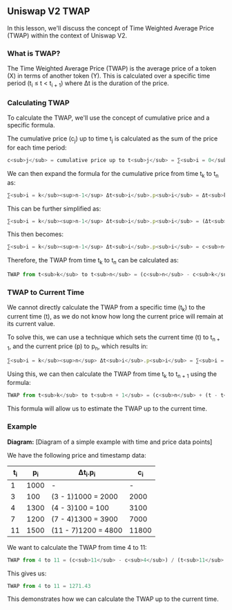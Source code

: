 ## Uniswap V2 TWAP

In this lesson, we'll discuss the concept of Time Weighted Average Price (TWAP) within the context of Uniswap V2.

### What is TWAP?
The Time Weighted Average Price (TWAP) is the average price of a token (X) in terms of another token (Y). This is calculated over a specific time period (t<sub>i</sub> ≤ t < t<sub>i + 1</sub>) where Δt is the duration of the price. 

### Calculating TWAP
To calculate the TWAP, we'll use the concept of cumulative price and a specific formula.

The cumulative price (c<sub>j</sub>) up to time t<sub>j</sub> is calculated as the sum of the price for each time period:

```javascript
c<sub>j</sub> = cumulative price up to t<sub>j</sub> = ∑<sub>i = 0</sub><sup>j-1</sup> Δt<sub>i</sub>.p<sub>i</sub>
```

We can then expand the formula for the cumulative price from time t<sub>k</sub> to t<sub>n</sub> as:

```javascript
∑<sub>i = k</sub><sup>n-1</sup> Δt<sub>i</sub>.p<sub>i</sub> = Δt<sub>k</sub>.p<sub>k</sub> + ... + Δt<sub>n-1</sub>.p<sub>n-1</sub>
```

This can be further simplified as:

```javascript
∑<sub>i = k</sub><sup>n-1</sup> Δt<sub>i</sub>.p<sub>i</sub> = (Δt<sub>0</sub>.p<sub>0</sub> + ... + Δt<sub>k-1</sub>.p<sub>k-1</sub> + Δt<sub>k</sub>.p<sub>k</sub> + ... + Δt<sub>n-1</sub>.p<sub>n-1</sub>) - (Δt<sub>0</sub>.p<sub>0</sub> + ... + Δt<sub>k-1</sub>.p<sub>k-1</sub>)
```

This then becomes:

```javascript
∑<sub>i = k</sub><sup>n-1</sup> Δt<sub>i</sub>.p<sub>i</sub> = c<sub>n</sub> - c<sub>k</sub>
```

Therefore, the TWAP from time t<sub>k</sub> to t<sub>n</sub> can be calculated as:

```javascript
TWAP from t<sub>k</sub> to t<sub>n</sub> = (c<sub>n</sub> - c<sub>k</sub>) / (t<sub>n</sub> - t<sub>k</sub>)
```

### TWAP to Current Time
We cannot directly calculate the TWAP from a specific time (t<sub>k</sub>) to the current time (t), as we do not know how long the current price will remain at its current value.

To solve this, we can use a technique which sets the current time (t) to t<sub>n + 1</sub>, and the current price (p) to p<sub>n</sub>, which results in:

```javascript
∑<sub>i = k</sub><sup>n</sup> Δt<sub>i</sub>.p<sub>i</sub> = ∑<sub>i = k</sub><sup>n-1</sup> Δt<sub>i</sub>.p<sub>i</sub> + Δt<sub>n</sub>.p<sub>n</sub> = c<sub>n</sub> + (t - t<sub>n</sub>).p
```

Using this, we can then calculate the TWAP from time t<sub>k</sub> to t<sub>n + 1</sub> using the formula:

```javascript
TWAP from t<sub>k</sub> to t<sub>n + 1</sub> = (c<sub>n</sub> + (t - t<sub>n</sub>).p - c<sub>k</sub>) / (t<sub>n + 1</sub> - t<sub>k</sub>)
```

This formula will allow us to estimate the TWAP up to the current time.

### Example

**Diagram:**
[Diagram of a simple example with time and price data points]

We have the following price and timestamp data:

| t<sub>i</sub> | p<sub>i</sub> | Δt<sub>i</sub>.p<sub>i</sub> | c<sub>i</sub> |
|---|---|---|---|
| 1 | 1000 | - | - |
| 3 | 100 | (3 - 1)1000 = 2000 | 2000 |
| 4 | 1300 | (4 - 3)100 = 100 | 3100 |
| 7 | 1200 | (7 - 4)1300 = 3900 | 7000 |
| 11 | 1500 | (11 - 7)1200 = 4800 | 11800 |

We want to calculate the TWAP from time 4 to 11:

```javascript
TWAP from 4 to 11 = (c<sub>11</sub> - c<sub>4</sub>) / (t<sub>11</sub> - t<sub>4</sub>) = (11800 - 3100) / (11 - 4)
```

This gives us:

```javascript
TWAP from 4 to 11 = 1271.43
```

This demonstrates how we can calculate the TWAP up to the current time. 
